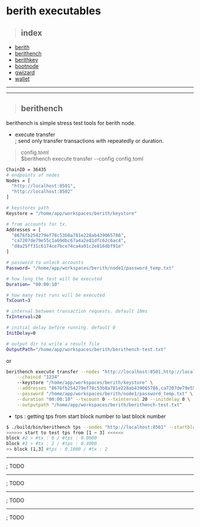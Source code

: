 # berith executables  

> ## index

- <a href="#berit">berith</a>
- <a href="#berithench">berithench</a>
- <a href="#berithkey">berithkey</a>
- <a href="#bootnode">bootnode</a>  
- <a href="#gwizard">gwizard</a>
- <a href="#wallet">wallet</a>

---  

<div id="berith"></div>

---  

<div id="berithench"></div>  

> ## berithench  

berithench is simple stress test tools for berith node.

- execute transfer  
; send only transfer transactions with repeatedly or duration.

> config.toml  
$berithench execute transfer --config config.toml

```bash
ChainID = 36435
# endpoints of nodes
Nodes = [
  "http://localhost:8501",
  "http://localhost:8502"
]

# keystores path
Keystore = "/home/app/workspaces/berith/keystore"

# from accounts for tx.
Addresses = [
  "8676fb254279ef78c53b8a781e228ab439065786",
  "ca7207de79e55c1a69dbc67a4a2e81dfc62c6ac4",
  "d8a25ff31c6174ce7bce74ca4a91c2e816dbf91e"
]

# password to unlock accounts
Password= "/home/app/workspaces/berith/node1/password_temp.txt"

# how long the test will be executed
Duration= "00:00:10"

# how many test runs will be executed
TxCount=3

# interval between transaction requests. default 10ms
TxInterval=20

# initial delay before running. default 0
InitDelay=0

# output dir to write a result file
OutputPath="/home/app/workspaces/berith/berithench-test.txt"
```  

or  

```bash
berithench execute transfer --nodes "http://localhost:8501,http://localhost:8502" \
    --chainid "1234"
    --keystore "/home/app/workspaces/berith/keystore" \
    --addresses "8676fb254279ef78c53b8a781e228ab439065786,ca7207de79e55c1a69dbc67a4a2e81dfc62c6ac4,d8a25ff31c6174ce7bce74ca4a91c2e816dbf91e" \
    --password "/home/app/workspaces/berith/node1/password_temp.txt" \
    --duration "00:00:10" --txcount 0 --txinterval 20 --initdelay 0 \
    --outputpath "/home/app/workspaces/berith/berithench-test.txt"
```

- tps : getting tps from start block number to last block number  

```bash
$ ./build/bin/berithench tps --nodes "http://localhost:8501" --startblock 1 --lastblock 3
>>>>>> start to test tps from [1 ~ 3] <<<<<<
block #2 > #tx : 0 / #tps : 0.0000
block #3 > #tx : 2 / #tps : 0.4000
>> block (1,3] #tps : 0.1000 / #tx : 2
```

---  

<div id="berithkey"></div>
; TODO

---  

<div id="bootnode"></div>
; TODO  

---  

<div id="gwizard"></div>
; TODO

---  

<div id="wallet"></div>
; TODO
